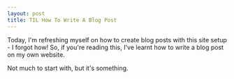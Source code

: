 ```yaml
---
layout: post
title: TIL How To Write A Blog Post
---
```


Today, I'm refreshing myself on how to create blog posts with this site setup - I forgot how! 
So, if you're reading this, I've learnt how to write a blog post on my own website.

Not much to start with, but it's something. 
